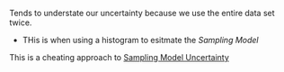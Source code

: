 ---
---

Tends to understate our uncertainty because we use the entire data set twice.

* THis is when using a histogram to esitmate the *Sampling Model*

This is a cheating approach to [Sampling Model Uncertainty](Sampling%20Model%20Uncertainty.md)
